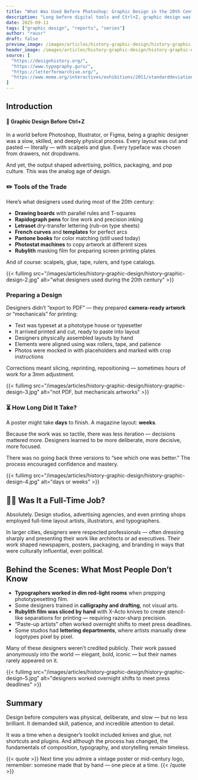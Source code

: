 ```yaml
---
title: "What Was Used Before Photoshop: Graphic Design in the 20th Century"
description: "Long before digital tools and Ctrl+Z, graphic design was a tactile, manual, and often underappreciated craft. Here's what it really took to be a designer in the last century."
date: 2025-09-11
tags: ["graphic design", "reports", "series"]
author: "rausr"
draft: false
preview_image: /images/articles/history-graphic-design/history-graphic-design-6.jpg
header_image: /images/articles/history-graphic-design/history-graphic-design-1.jpg
source: [
  "https://designhistory.org/",
  "https://www.typography.guru/",
  "https://letterformarchive.org/",
  "https://www.moma.org/interactives/exhibitions/2011/standarddeviations/"
]
---
```


## Introduction

#### 🎨 Graphic Design Before Ctrl+Z

In a world before Photoshop, Illustrator, or Figma, being a graphic designer was a slow, skilled, and deeply physical process. Every layout was cut and pasted — literally — with scalpels and glue. Every typeface was chosen from drawers, not dropdowns.

And yet, the output shaped advertising, politics, packaging, and pop culture. This was the analog age of design.


### ✏️ Tools of the Trade

Here’s what designers used during most of the 20th century:

- **Drawing boards** with parallel rules and T-squares  
- **Rapidograph pens** for line work and precision inking  
- **Letraset** dry-transfer lettering (rub-on type sheets)  
- **French curves** and **templates** for perfect arcs  
- **Pantone books** for color matching (still used today)  
- **Photostat machines** to copy artwork at different sizes  
- **Rubylith** masking film for preparing screen printing plates

And of course: scalpels, glue, tape, rulers, and type catalogs.

{{< fullimg src="/images/articles/history-graphic-design/history-graphic-design-2.jpg" alt="what designers used during the 20th century" >}}


### Preparing a Design

Designers didn’t “export to PDF” — they prepared **camera-ready artwork** or “mechanicals” for printing:

- Text was typeset at a phototype house or typesetter
- It arrived printed and cut, ready to paste into layout
- Designers physically assembled layouts by hand
- Elements were aligned using wax rollers, tape, and patience
- Photos were mocked in with placeholders and marked with crop instructions

Corrections meant slicing, reprinting, repositioning — sometimes hours of work for a 3mm adjustment.

{{< fullimg src="/images/articles/history-graphic-design/history-graphic-design-3.jpg" alt="not PDF, but mechanicals artworks" >}}


### ⏳ How Long Did It Take?

A poster might take **days** to finish. A magazine layout: **weeks**.

Because the work was so tactile, there was less iteration — decisions mattered more. Designers learned to be more deliberate, more decisive, more focused.

There was no going back three versions to “see which one was better.” The process encouraged confidence and mastery.

{{< fullimg src="/images/articles/history-graphic-design/history-graphic-design-4.jpg" alt="days or weeks" >}}


## 👨‍🎨 Was It a Full-Time Job?

Absolutely. Design studios, advertising agencies, and even printing shops employed full-time layout artists, illustrators, and typographers.

In larger cities, designers were respected professionals — often dressing sharply and presenting their work like architects or ad executives. Their work shaped newspapers, posters, packaging, and branding in ways that were culturally influential, even political.


## Behind the Scenes: What Most People Don’t Know

- **Typographers worked in dim red-light rooms** when prepping phototypesetting film.
- Some designers trained in **calligraphy and drafting**, not visual arts.
- **Rubylith film was sliced by hand** with X-Acto knives to create stencil-like separations for printing — requiring razor-sharp precision.
- “Paste-up artists” often worked overnight shifts to meet press deadlines.
- Some studios had **lettering departments**, where artists manually drew logotypes pixel by pixel.

Many of these designers weren’t credited publicly. Their work passed anonymously into the world — elegant, bold, iconic — but their names rarely appeared on it.

{{< fullimg src="/images/articles/history-graphic-design/history-graphic-design-5.jpg" alt="designers worked overnight shifts to meet press deadlines" >}}

## Summary

Design before computers was physical, deliberate, and slow — but no less brilliant. It demanded skill, patience, and incredible attention to detail.

It was a time when a designer’s toolkit included knives and glue, not shortcuts and plugins. And although the process has changed, the fundamentals of composition, typography, and storytelling remain timeless.

{{< quote >}}
Next time you admire a vintage poster or mid-century logo, remember: someone made that by hand — one piece at a time.
{{< /quote >}}